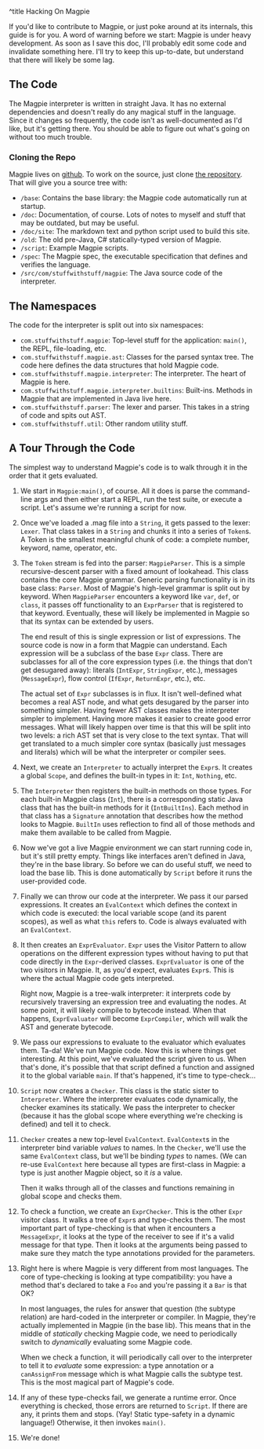 ^title Hacking On Magpie

If you'd like to contribute to Magpie, or just poke around at its internals, this guide is for you. A word of warning before we start: Magpie is under heavy development. As soon as I save this doc, I'll probably edit some code and invalidate something here. I'll try to keep this up-to-date, but understand that there will likely be some lag.

## The Code

The Magpie interpreter is written in straight Java. It has no external dependencies and doesn't really do any magical stuff in the language. Since it changes so frequently, the code isn't as well-documented as I'd like, but it's getting there. You should be able to figure out what's going on without too much trouble.

### Cloning the Repo

Magpie lives on [github](http://github.com). To work on the source, just clone [the repository](http://github.com/munificent/magpie). That will give you a source tree with:

* `/base`: Contains the base library: the Magpie code automatically run at startup.
* `/doc`: Documentation, of course. Lots of notes to myself and stuff that may be outdated, but may be useful.
* `/doc/site`: The markdown text and python script used to build this site.
* `/old`: The old pre-Java, C# statically-typed version of Magpie.
* `/script`: Example Magpie scripts.
* `/spec`: The Magpie spec, the executable specification that defines and verifies the language.
* `/src/com/stuffwithstuff/magpie`: The Java source code of the interpreter.

## The Namespaces

The code for the interpreter is split out into six namespaces:

* `com.stuffwithstuff.magpie`: Top-level stuff for the application: `main()`, the REPL, file-loading, etc.
* `com.stuffwithstuff.magpie.ast`: Classes for the parsed syntax tree. The code here defines the data structures that hold Magpie code.
* `com.stuffwithstuff.magpie.interpreter`: The interpreter. The heart of Magpie is here.
* `com.stuffwithstuff.magpie.interpreter.builtins`: Built-ins. Methods in Magpie that are implemented in Java live here.
* `com.stuffwithstuff.parser`: The lexer and parser. This takes in a string of code and spits out AST.
* `com.stuffwithstuff.util`: Other random utility stuff.

## A Tour Through the Code

The simplest way to understand Magpie's code is to walk through it in the order that it gets evaluated.

1.  We start in `Magpie:main()`, of course. All it does is parse the
    command-line args and then either start a REPL, run the test suite, or
    execute a script. Let's assume we're running a script for now.

2.  Once we've loaded a .mag file into a `String`, it gets passed to the lexer:
    `Lexer`. That class takes in a `String` and chunks it into a series of
    `Token`s. A Token is the smallest meaningful chunk of code: a complete
    number, keyword, name, operator, etc.

3.  The `Token` stream is fed into the parser: `MagpieParser`. This is a simple
    recursive-descent parser with a fixed amount of lookahead. This class
    contains the core Magpie grammar. Generic parsing functionality is in its
    base class: `Parser`. Most of Magpie's high-level grammar is split out by
    keyword. When `MagpieParser` encounters a keyword like `var`, `def`, or
    `class`, it passes off functionality to an `ExprParser` that is registered
    to that keyword. Eventually, these will likely be implemented in Magpie so
    that its syntax can be extended by users.

    The end result of this is single expression or list of expressions.
    The source code is now in a form that Magpie can understand. Each expression
    will be a subclass of the base `Expr` class. There are subclasses for all
    of the core expression types (i.e. the things that don't get desugared
    away): literals (`IntExpr`, `StringExpr`, etc.), messages (`MessageExpr`),
    flow control (`IfExpr`, `ReturnExpr`, etc.), etc.

    The actual set of `Expr` subclasses is in flux. It isn't well-defined what
    becomes a real AST node, and what gets desugared by the parser into
    something simpler. Having fewer AST classes makes the interpreter simpler to
    implement. Having more makes it easier to create good error messages. What
    will likely happen over time is that this will be split into two levels: a
    rich AST set that is very close to the text syntax. That will get translated
    to a much simpler core syntax (basically just messages and literals) which
    will be what the interpreter or compiler sees.

4.  Next, we create an `Interpreter` to actually interpret the `Expr`s. It
    creates a global `Scope`, and defines the built-in types in it: `Int`,
    `Nothing`, etc.

5.  The `Interpreter` then registers the built-in methods on those types. For
    each built-in Magpie class (`Int`), there is a corresponding static Java
    class that has the built-in methods for it (`IntBuiltIns`). Each method in
    that class has a `Signature` annotation that describes how the method looks
    to Magpie. `BuiltIn` uses reflection to find all of those methods and make
    them available to be called from Magpie.

6. Now we've got a live Magpie environment we can start running code in, but
   it's still pretty empty. Things like interfaces aren't defined in Java,
   they're in the base library. So before we can do useful stuff, we need to
   load the base lib. This is done automatically by `Script` before it runs the
   user-provided code.

7. Finally we can throw our code at the interpreter. We pass it our parsed
   expressions. It creates an `EvalContext` which defines the context in which
   code is executed: the local variable scope (and its parent scopes), as well
   as what `this` refers to. Code is always evaluated with an `EvalContext`.

8.  It then creates an `ExprEvaluator`. `Expr` uses the Visitor Pattern to allow
    operations on the different expression types without having to put that code
    directly in the `Expr`-derived classes. `ExprEvaluator` is one of the two
    visitors in Magpie. It, as you'd expect, evaluates `Expr`s. This is where
    the actual Magpie code gets interpreted.

    Right now, Magpie is a tree-walk interpreter: it interprets code by
    recursively traversing an expression tree and evaluating the nodes. At some
    point, it will likely compile to bytecode instead. When that happens,
    `ExprEvaluator` will become `ExprCompiler`, which will walk the AST and
    generate bytecode.

9.  We pass our expressions to evaluate to the evaluator which evaluates them.
    Ta-da! We've run Magpie code. Now this is where things get interesting. At
    this point, we've evaluated the script given to us. When that's done, it's
    possible that that script defined a function and assigned it to the global
    variable `main`. If that's happened, it's time to type-check...

10. `Script` now creates a `Checker`. This class is the static sister to
    `Interpreter`. Where the interpreter evaluates code dynamically, the checker
    examines its statically. We pass the interpreter to checker (because it has
    the global scope where everything we're checking is defined) and tell it to
    check.

11. `Checker` creates a new top-level `EvalContext`. `EvalContext`s in the
    interpreter bind variable *values* to names. In the `Checker`, we'll use the
    same `EvalContext` class, but we'll be binding *types* to names. (We can
    re-use `EvalContext` here because all types are first-class in Magpie: a
    type is just another Magpie object, so it *is* a value.

    Then it walks through all of the classes and functions remaining in global
    scope and checks them.

12. To check a function, we create an `ExprChecker`. This is the other `Expr`
    visitor class. It walks a tree of `Expr`s and type-checks them. The most
    important part of type-checking is that when it encounters a `MessageExpr`,
    it looks at the type of the receiver to see if it's a valid message for that
    type. Then it looks at the arguments being passed to make sure they match
    the type annotations provided for the parameters.

13. Right here is where Magpie is very different from most languages. The core
    of type-checking is looking at type compatibility: you have a method that's
    declared to take a `Foo` and you're passing it a `Bar` is that OK?

    In most languages, the rules for answer that question (the subtype relation)
    are hard-coded in the interpreter or compiler. In Magpie, they're actually
    implemented in Magpie (in the base lib). This means that in the middle of
    *statically* checking Magpie code, we need to periodically switch to
    *dynamically* evaluating some Magpie code.

    When we check a function, it will periodically call over to the interpreter
    to tell it to *evaluate* some expression: a type annotation or a
    `canAssignFrom` message which is what Magpie calls the subtype test. This is
    the most magical part of Magpie's code.

14. If any of these type-checks fail, we generate a runtime error. Once
    everything is checked, those errors are returned to `Script`. If there are
    any, it prints them and stops. (Yay! Static type-safety in a dynamic
    language!) Otherwise, it then invokes `main()`.

15. We're done!